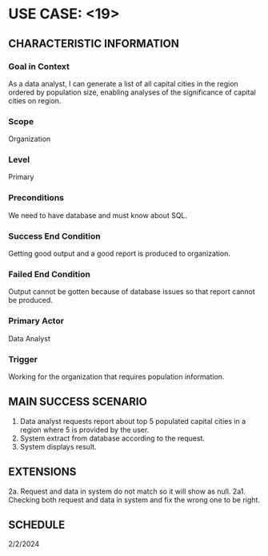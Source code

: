 # USE CASE: <19> <Report Population Information>

## CHARACTERISTIC INFORMATION

### Goal in Context

As a data analyst, I can generate a list of all capital cities in the region ordered by population size, enabling analyses of the significance of capital cities on region.

### Scope

Organization
### Level

Primary

### Preconditions

We need to have database and must know about SQL. 

### Success End Condition

Getting good output and a good report is produced to organization. 

### Failed End Condition

Output cannot be gotten because of database issues so that report cannot be produced.

### Primary Actor

Data Analyst

### Trigger

Working for the organization that requires population information.

## MAIN SUCCESS SCENARIO

1. Data analyst requests report about top 5 populated capital cities in a region where 5 is provided by the user.
2. System extract from database according to the request. 
3. System displays result. 

## EXTENSIONS

2a. Request and data in system do not match so it will show as null.
	2a1. Checking both request and data in system and fix the wrong one to be right.
 
## SCHEDULE

2/2/2024
